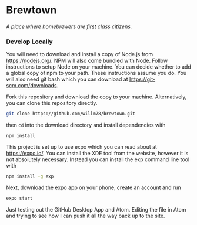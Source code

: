 # Brewtown

*A place where homebrewers are first class citizens.*

### Develop Locally

 You will need to download and install a copy of Node.js from https://nodejs.org/. NPM will also come bundled with Node. 
 Follow instructions to setup Node on your machine. You can decide whether to add a global copy of npm to your path. These
 instructions assume you do. You will also need git bash which you can download at https://git-scm.com/downloads.
 
Fork this repository and download the copy to your machine. Alternatively, you can clone this repository directly.

```sh
git clone https://github.com/willm78/brewtown.git
```

then `cd` into the download directory and install dependencies with

```sh
npm install
```

This project is set up to use expo which you can read about at https://expo.io/. You can install the XDE tool from the website, 
however it is not absolutely necessary. Instead you can install the exp command line tool with

```sh
npm install -g exp
```

Next, download the expo app on your phone, create an account and run

```sh
expo start
```

Just testing out the GitHub Desktop App and Atom.  Editing the file in Atom and trying to see how I can push it all the way back up to the site.
